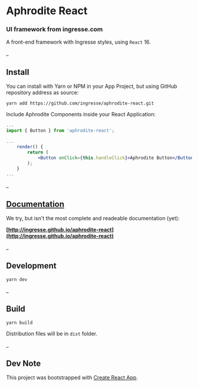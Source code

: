 # Aphrodite React
### UI framework from ingresse.com

A front-end framework with Ingresse styles, using `React` 16.

_

## Install
You can install with Yarn or NPM in your App Project, but using GitHub repository address as source:
```
yarn add https://github.com/ingresse/aphrodite-react.git
```

Include Aphrodite Components inside your React Application:

```jsx
...
import { Button } from 'aphrodite-react';

...
    render() {
        return (
            <Button onClick={this.handleClick}>Aphrodite Button</Button>
        );
    }
...
```
_


## [Documentation](http://ingresse.github.io/aphrodite)

We try, but isn't the most complete and readeable documentation (yet):

**[http://ingresse.github.io/aphrodite-react](http://ingresse.github.io/aphrodite-react)**

_

## Development
```
yarn dev
```

_


## Build
```
yarn build
```
Distribution files will be in `dist` folder.

_


## Dev Note
This project was bootstrapped with [Create React App](https://github.com/facebook/create-react-app).
